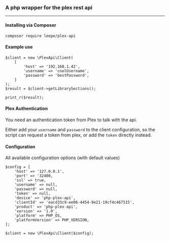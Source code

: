 ### A php wrapper for the plex rest api
___

#### Installing via Composer
`composer require leepe/plex-api`

#### Example use
```
$client = new \PlexApi\Client(
    [
        'host' => '192.168.1.42',
        'username' => 'coolUsername',
        'password' => 'bestPassword',
    ]
);
$result = $client->getLibrarySections();

print_r($result);
```
#### Plex Authentication
You need an authentication token from Plex to talk with the api. 

Either add your `username` and `password` to the client configuration, so the script can request a token from plex, or add the `token` directly instead.

#### Configuration
All available configuration options (with default values)
```
$config = [
    'host' => '127.0.0.1',
    'port' => '32400,
    'ssl' => true,
    'username' => null,
    'password' => null,
    'token' => null,
    'device' => 'php-plex-api',
    'clientId' => 'eacd33c9-ee06-4454-9e21-19cf4c467515',
    'product' => 'php-plex-api',
    'version' => '1.0',
    'platform' => PHP_OS,
    'platformVersion' => PHP_VERSION,
];

$client = new \PlexApi\Client($config);
```
